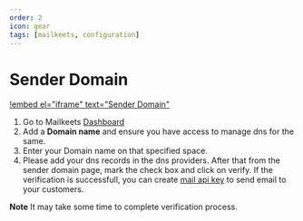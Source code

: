 ```yaml
---
order: 2
icon: gear
tags: [mailkeets, configuration]
---
```


# Sender Domain

[!embed el="iframe" text="Sender Domain"](/static/videos/Sender_domain_tour.mp4)

1. Go to Mailkeets [Dashboard](https://kursaha.com/mailkeets)
2. Add a **Domain name** and ensure you have access to manage dns for the same.
3. Enter your Domain name on that specified space.
4. Please add your dns records in the dns providers. After that from the sender domain page, mark the check box and click on verify.
   If the verification is successfull, you can create [mail api key](../settings/ApiKey.md) to send email to your customers.

**Note**
It may take some time to complete verification process.
